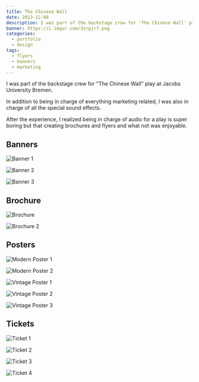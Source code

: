 ```yaml
---
title: The Chinese Wall
date: 2013-12-08
description: I was part of the backstage crew for 'The Chinese Wall' play at Jacobs University Bremen and was put in charge of marketing material and coordinating the special sound effects.
banner: https://i.imgur.com/3srpjrf.png
categories:
  - portfolio
  - design
tags:
  - flyers
  - banners
  - marketing
---
```


I was part of the backstage crew for "The Chinese Wall" play at Jacobs University Bremen.

In addition to being in charge of everything marketing related, I was also in charge of all the special sound effects.

After the experience, I realized being in charge of audio for a play is super boring but that creating brochures and flyers and what not was enjoyable.

## Banners

![Banner 1](https://i.imgur.com/CgLTwTX.png)

![Banner 2](https://i.imgur.com/3srpjrf.png)

![Banner 3](https://i.imgur.com/9CNwkNM.png)

## Brochure

![Brochure](https://i.imgur.com/Rhn1F5I.jpg)

![Brochure 2](https://i.imgur.com/JQriGwX.png)

## Posters

![Modern Poster 1](https://i.imgur.com/EU7G5me.jpg)

![Modern Poster 2](https://i.imgur.com/xPtHoEh.jpg)

![Vintage Poster 1](https://i.imgur.com/3qbugMm.png)

![Vintage Poster 2](https://i.imgur.com/tKn6sRZ.png)

![Vintage Poster 3](https://i.imgur.com/YmTjmy7.png)

## Tickets

![Ticket 1](https://i.imgur.com/FeYIvYM.png)

![Ticket 2](https://i.imgur.com/neT44HU.png)

![Ticket 3](https://i.imgur.com/FdO6KQL.png)

![Ticket 4](https://i.imgur.com/GwLF4qJ.png)
